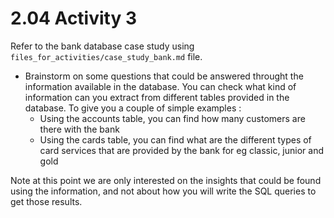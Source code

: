 # 2.04 Activity 3

Refer to the bank database case study using `files_for_activities/case_study_bank.md` file.

- Brainstorm on some questions that could be answered throught the information available in the database. You can check what kind of information can you extract from different tables provided in the database. To give you a couple of simple examples :
    - Using the accounts table, you can find how many customers are there with the bank
    - Using the cards table, you can find what are the different types of card services that are provided by the bank for eg classic, junior and gold
    
Note at this point we are only interested on the insights that could be found using the information, and not about how you will write the SQL queries to get those results.
